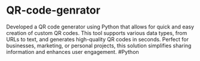 # QR-code-genrator
Developed a QR code generator using Python that allows for quick and easy creation of custom QR codes. This tool supports various data types, from URLs to text, and generates high-quality QR codes in seconds. Perfect for businesses, marketing, or personal projects, this solution simplifies sharing information and enhances user engagement. #Python
